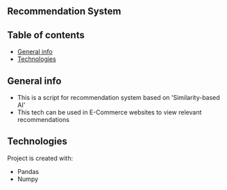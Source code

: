 ## Recommendation System

## Table of contents
* [General info](#general-info)
* [Technologies](#technologies)

## General info
- This is a script for recommendation system based on 'Similarity-based AI'
- This tech can be used in E-Commerce websites to view relevant recommendations

## Technologies
Project is created with:
* Pandas
* Numpy
